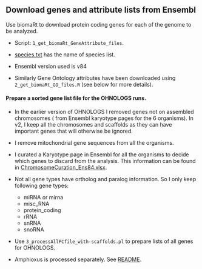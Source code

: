 ## Download genes and attribute lists from Ensembl 

Use biomaRt to download protein coding genes for each of the genome to be analyzed.

* Script: `1_get_biomaRt_GeneAttribute_files`.

* [species.txt](./species.txt) has the name of species list.

* Ensembl version used is v84

* Similarly Gene Ontology attributes have been downloaded using `2_get_biomaRt_GO_files.R` (see below for more details).

#### Prepare a sorted gene list file for the OHNOLOGS runs.

* In the earlier version of OHNOLOGS I removed genes not on assembled chromosomes ( from Ensembl karyotype pages for the 6 organisms). In v2, I keep all the chromosomes and scaffolds as they can have important genes that will otherwise be ignored.
  
* I remove mitochondrial gene sequences from all the organisms.
  
* I curated a Karyotype page in Ensembl for all the organisms to decide which genes to discard from the analysis. This information can be found in [ChromosomeCuration_Ens84.xlsx](ChromosomeCuration_Ens84.xlsx).
  
* Not all gene types have ortholog and paralog information. So I only keep following gene types:
  * miRNA or mirna
  * misc_RNA
  * protein_coding
  * rRNA
  * snRNA
  * snoRNA
  
* Use `3_processAllPCfile_with-scaffolds.pl` to prepare lists of all genes for OHNOLOGS.

* Amphioxus is processed separately. See [README](../4_All_PC_Gene_Seqs/README.md).
    
